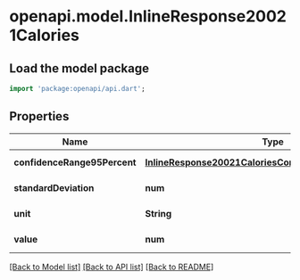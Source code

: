 # openapi.model.InlineResponse20021Calories

## Load the model package
```dart
import 'package:openapi/api.dart';
```

## Properties
Name | Type | Description | Notes
------------ | ------------- | ------------- | -------------
**confidenceRange95Percent** | [**InlineResponse20021CaloriesConfidenceRange95Percent**](InlineResponse20021CaloriesConfidenceRange95Percent.md) |  | [default to null]
**standardDeviation** | **num** |  | [default to null]
**unit** | **String** |  | [default to null]
**value** | **num** |  | [default to null]

[[Back to Model list]](../README.md#documentation-for-models) [[Back to API list]](../README.md#documentation-for-api-endpoints) [[Back to README]](../README.md)


